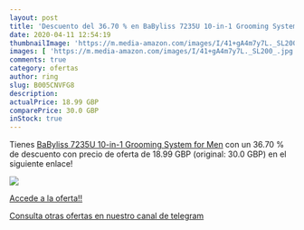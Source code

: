 ```yaml
---
layout: post
title: 'Descuento del 36.70 % en BaByliss 7235U 10-in-1 Grooming System f'
date: 2020-04-11 12:54:19
thumbnailImage: 'https://m.media-amazon.com/images/I/41+gA4m7y7L._SL200_.jpg'
images: [ 'https://m.media-amazon.com/images/I/41+gA4m7y7L._SL200_.jpg' ]
comments: true
category: ofertas
author: ring
slug: B005CNVFG8
description:
actualPrice: 18.99 GBP
comparePrice: 30.0 GBP
inStock: true
---
```


Tienes [BaByliss 7235U 10-in-1 Grooming System for Men](https://www.amazon.com/dp/B005CNVFG8/?tag=redken08-20) con un 36.70 % de descuento con precio de oferta de 18.99 GBP (original: 30.0 GBP) en el siguiente enlace!

[![](https://m.media-amazon.com/images/I/41+gA4m7y7L._SL200_.jpg)](https://www.amazon.com/dp/B005CNVFG8/?tag=redken08-20)

[Accede a la oferta!!](https://www.amazon.com/dp/B005CNVFG8/?tag=redken08-20)

[Consulta otras ofertas en nuestro canal de telegram](https://t.me/s/ofertas25)
